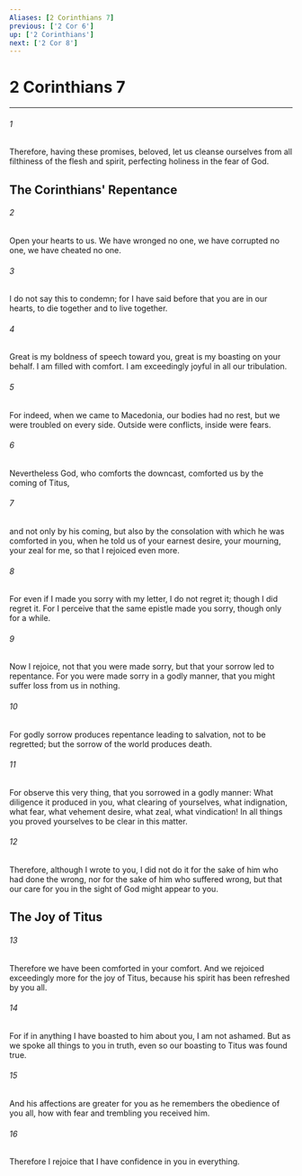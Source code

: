 ```yaml
---
Aliases: [2 Corinthians 7]
previous: ['2 Cor 6']
up: ['2 Corinthians']
next: ['2 Cor 8']
---
```

# 2 Corinthians 7

***


###### 1 
Therefore, having these promises, beloved, let us cleanse ourselves from all filthiness of the flesh and spirit, perfecting holiness in the fear of God.

## The Corinthians' Repentance 

###### 2 
Open your hearts to us. We have wronged no one, we have corrupted no one, we have cheated no one. 

###### 3 
I do not say this to condemn; for I have said before that you are in our hearts, to die together and to live together. 

###### 4 
Great is my boldness of speech toward you, great is my boasting on your behalf. I am filled with comfort. I am exceedingly joyful in all our tribulation. 

###### 5 
For indeed, when we came to Macedonia, our bodies had no rest, but we were troubled on every side. Outside were conflicts, inside were fears. 

###### 6 
Nevertheless God, who comforts the downcast, comforted us by the coming of Titus, 

###### 7 
and not only by his coming, but also by the consolation with which he was comforted in you, when he told us of your earnest desire, your mourning, your zeal for me, so that I rejoiced even more. 

###### 8 
For even if I made you sorry with my letter, I do not regret it; though I did regret it. For I perceive that the same epistle made you sorry, though only for a while. 

###### 9 
Now I rejoice, not that you were made sorry, but that your sorrow led to repentance. For you were made sorry in a godly manner, that you might suffer loss from us in nothing. 

###### 10 
For godly sorrow produces repentance leading to salvation, not to be regretted; but the sorrow of the world produces death. 

###### 11 
For observe this very thing, that you sorrowed in a godly manner: What diligence it produced in you, what clearing of yourselves, what indignation, what fear, what vehement desire, what zeal, what vindication! In all things you proved yourselves to be clear in this matter. 

###### 12 
Therefore, although I wrote to you, I did not do it for the sake of him who had done the wrong, nor for the sake of him who suffered wrong, but that our care for you in the sight of God might appear to you.

## The Joy of Titus 

###### 13 
Therefore we have been comforted in your comfort. And we rejoiced exceedingly more for the joy of Titus, because his spirit has been refreshed by you all. 

###### 14 
For if in anything I have boasted to him about you, I am not ashamed. But as we spoke all things to you in truth, even so our boasting to Titus was found true. 

###### 15 
And his affections are greater for you as he remembers the obedience of you all, how with fear and trembling you received him. 

###### 16 
Therefore I rejoice that I have confidence in you in everything.
